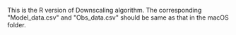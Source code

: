 This is the R version of Downscaling algorithm. The corresponding "Model_data.csv" and "Obs_data.csv" should be same as that in the macOS folder. 
